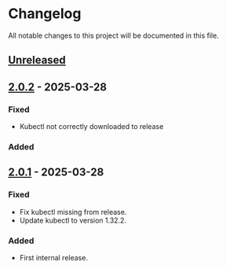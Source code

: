 # Changelog

All notable changes to this project will be documented in this file.

## [Unreleased]

## [2.0.2] - 2025-03-28
### Fixed
- Kubectl not correctly downloaded to release

### Added

## [2.0.1] - 2025-03-28
### Fixed
- Fix kubectl missing from release.
- Update kubectl to version 1.32.2.

### Added
- First internal release.

[Unreleased]: https://github.com/tribalgroup/Bridge-To-Kubernetes/compare/2.0.2...HEAD
[2.0.2]: https://github.com/tribalgroup/Bridge-To-Kubernetes/compare/2.0.1...2.0.2
[2.0.1]: https://github.com/tribalgroup/Bridge-To-Kubernetes/compare/1.0.120220906...2.0.1
